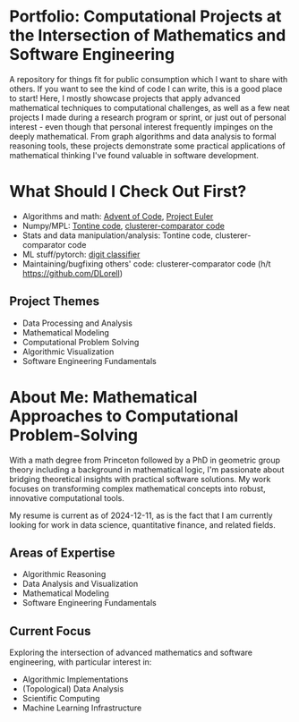 # Portfolio: Computational Projects at the Intersection of Mathematics and Software Engineering
A repository for things fit for public consumption which I want to share with others. If you want to see the kind of code I can write, this is a good place to start! Here, I mostly showcase projects that apply advanced mathematical techniques to computational challenges, as well as a few neat projects I made during a research program or sprint, or just out of personal interest - even though that personal interest frequently impinges on the deeply mathematical. From graph algorithms and data analysis to formal reasoning tools, these projects demonstrate some practical applications of mathematical thinking I've found valuable in software development.

# What Should I Check Out First?
- Algorithms and math: [Advent of Code](https://github.com/Lorxus/Portfolio/tree/main/Puzzles%20and%20Practice/AoC-2024), [Project Euler](https://github.com/Lorxus/Project-Euler)
- Numpy/MPL: [Tontine code](https://github.com/Lorxus/Tontine/blob/main/tontine-data-science.py), [clusterer-comparator code](https://github.com/Lorxus/SERI-MATS-Summer-2024/blob/main/main.py) 
- Stats and data manipulation/analysis: Tontine code, clusterer-comparator code
- ML stuff/pytorch: [digit classifier](https://github.com/Lorxus/SERI-MATS-Summer-2023/tree/main)
- Maintaining/bugfixing others' code: clusterer-comparator code (h/t https://github.com/DLorell)

## Project Themes
- Data Processing and Analysis
- Mathematical Modeling
- Computational Problem Solving
- Algorithmic Visualization
- Software Engineering Fundamentals

# About Me: Mathematical Approaches to Computational Problem-Solving
With a math degree from Princeton followed by a PhD in geometric group theory including a background in mathematical logic, I'm passionate about bridging theoretical insights with practical software solutions. My work focuses on transforming complex mathematical concepts into robust, innovative computational tools.

My resume is current as of 2024-12-11, as is the fact that I am currently looking for work in data science, quantitative finance, and related fields.

## Areas of Expertise
- Algorithmic Reasoning
- Data Analysis and Visualization
- Mathematical Modeling
- Software Engineering Fundamentals

## Current Focus
Exploring the intersection of advanced mathematics and software engineering, with particular interest in:
- Algorithmic Implementations
- (Topological) Data Analysis
- Scientific Computing
- Machine Learning Infrastructure
